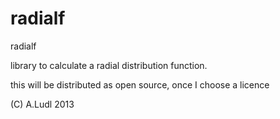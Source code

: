 radialf
=======

radialf

library to calculate a radial distribution function.

this will be distributed as open source, once I choose a licence

(C) A.Ludl 2013
